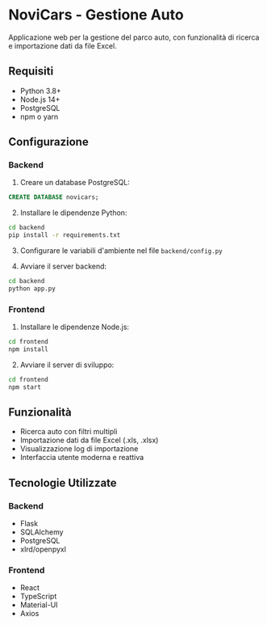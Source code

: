 # NoviCars - Gestione Auto

Applicazione web per la gestione del parco auto, con funzionalità di ricerca e importazione dati da file Excel.

## Requisiti

- Python 3.8+
- Node.js 14+
- PostgreSQL
- npm o yarn

## Configurazione

### Backend

1. Creare un database PostgreSQL:
```sql
CREATE DATABASE novicars;
```

2. Installare le dipendenze Python:
```bash
cd backend
pip install -r requirements.txt
```

3. Configurare le variabili d'ambiente nel file `backend/config.py`

4. Avviare il server backend:
```bash
cd backend
python app.py
```

### Frontend

1. Installare le dipendenze Node.js:
```bash
cd frontend
npm install
```

2. Avviare il server di sviluppo:
```bash
cd frontend
npm start
```

## Funzionalità

- Ricerca auto con filtri multipli
- Importazione dati da file Excel (.xls, .xlsx)
- Visualizzazione log di importazione
- Interfaccia utente moderna e reattiva

## Tecnologie Utilizzate

### Backend
- Flask
- SQLAlchemy
- PostgreSQL
- xlrd/openpyxl

### Frontend
- React
- TypeScript
- Material-UI
- Axios 